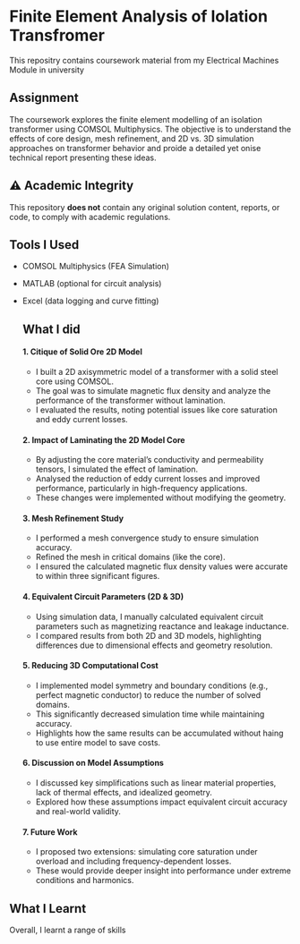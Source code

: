 # Finite Element Analysis of Iolation Transfromer 

This repositry contains coursework material from my Electrical Machines Module in university 


## Assignment
The coursework explores the finite element modelling of an isolation transformer using COMSOL Multiphysics. The objective is to understand the effects of core design, mesh refinement, and 2D vs. 3D simulation approaches on transformer behavior and proide a detailed yet onise technical report presenting these ideas.

## ⚠️ Academic Integrity
This repository **does not** contain any original solution content, reports, or code, to comply with academic regulations.

## Tools I Used
- COMSOL Multiphysics (FEA Simulation)
- MATLAB (optional for circuit analysis)
- Excel (data logging and curve fitting)

  ## What I did

  #### 1. Citique of Solid Ore 2D Model
  - I built a 2D axisymmetric model of a transformer with a solid steel core using COMSOL.
  - The goal was to simulate magnetic flux density and analyze the performance of the transformer without lamination.
  -  I evaluated the results, noting potential issues like core saturation and eddy current losses.



  #### 2. Impact of Laminating the 2D Model Core
  - By adjusting the core material’s conductivity and permeability tensors, I simulated the effect of lamination.
  - Analysed the reduction of eddy current losses and improved performance, particularly in high-frequency applications.
  - These changes were implemented without modifying the geometry.



  #### 3. Mesh Refinement Study
  - I performed a mesh convergence study to ensure simulation accuracy.
  - Refined the mesh in critical domains (like the core).
  - I ensured the calculated magnetic flux density values were accurate to within three significant figures.



  #### 4. Equivalent Circuit Parameters (2D & 3D)
  - Using simulation data, I manually calculated equivalent circuit parameters such as magnetizing reactance and leakage inductance.
  - I compared results from both 2D and 3D models, highlighting differences due to dimensional effects and geometry resolution.



  #### 5. Reducing 3D Computational Cost
  - I implemented model symmetry and boundary conditions (e.g., perfect magnetic conductor) to reduce the number of solved domains.
  - This significantly decreased simulation time while maintaining accuracy.
  - Highlights how the same results can be accumulated without haing to use entire model to save costs.



  #### 6. Discussion on Model Assumptions
  - I discussed key simplifications such as linear material properties, lack of thermal effects, and idealized geometry.
  - Explored how these assumptions impact equivalent circuit accuracy and real-world validity.



  #### 7. Future Work
  - I proposed two extensions: simulating core saturation under overload and including frequency-dependent losses.
  - These would provide deeper insight into performance under extreme conditions and harmonics.

## What I Learnt
Overall, I learnt a range of skills
  
